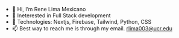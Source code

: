 - 👋 Hi, I’m Rene Lima Mexicano
- 👀 Ineterested in Full Stack development
- 🌱 Technologies: Nextjs, Firebase, Tailwind, Python, CSS
- 📫 Best way to reach me is through my email. rlima003@ucr.edu

<!---
rlima003/rlima003 is a ✨ special ✨ repository because its `README.md` (this file) appears on your GitHub profile.
You can click the Preview link to take a look at your changes.
--->
